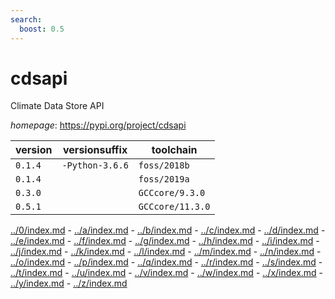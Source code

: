 ```yaml
---
search:
  boost: 0.5
---
```

# cdsapi

Climate Data Store API

*homepage*: <https://pypi.org/project/cdsapi>

version | versionsuffix | toolchain
--------|---------------|----------
``0.1.4`` | ``-Python-3.6.6`` | ``foss/2018b``
``0.1.4`` |  | ``foss/2019a``
``0.3.0`` |  | ``GCCcore/9.3.0``
``0.5.1`` |  | ``GCCcore/11.3.0``

[../0/index.md](0) - [../a/index.md](a) - [../b/index.md](b) - [../c/index.md](c) - [../d/index.md](d) - [../e/index.md](e) - [../f/index.md](f) - [../g/index.md](g) - [../h/index.md](h) - [../i/index.md](i) - [../j/index.md](j) - [../k/index.md](k) - [../l/index.md](l) - [../m/index.md](m) - [../n/index.md](n) - [../o/index.md](o) - [../p/index.md](p) - [../q/index.md](q) - [../r/index.md](r) - [../s/index.md](s) - [../t/index.md](t) - [../u/index.md](u) - [../v/index.md](v) - [../w/index.md](w) - [../x/index.md](x) - [../y/index.md](y) - [../z/index.md](z)

